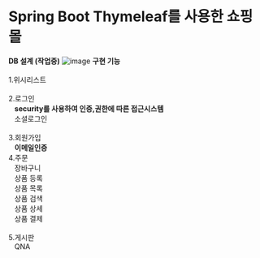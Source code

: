 # Spring Boot Thymeleaf를 사용한 쇼핑몰
**DB 설계 (작업중)**
![image](https://github.com/deokjinkkkkk/shop/assets/116549186/9748b97b-c3e1-4a02-89f5-d72befb64154)
**구현 기능** <br/> <br/>
1.위시리스트<br/> <br/>
2.로그인 <br/>
&nbsp;&nbsp;   **security를 사용하여 인증,권한에 따른 접근시스템**<br/>
&nbsp;&nbsp;   소셜로그인<br/> <br/>
3.회원가입 <br/>
&nbsp;&nbsp;  **이메일인증** <br/>
4.주문 <br/>
&nbsp;&nbsp;  장바구니 <br/>
&nbsp;&nbsp;  상품 등록 <br/>
&nbsp;&nbsp;  상품 목록  <br/>
&nbsp;&nbsp;  상품 검색<br/>
&nbsp;&nbsp;  상품 상세 <br/>
&nbsp;&nbsp;  상품 결제 <br/> <br/>
5.게시판 <br/>
 &nbsp;&nbsp;  QNA <br/>
